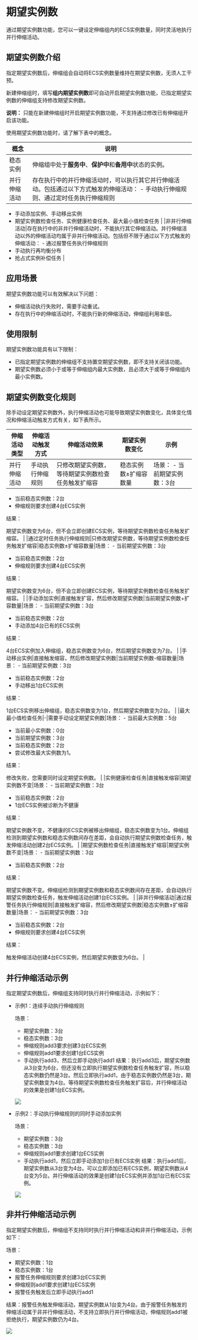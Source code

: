 # 期望实例数

通过期望实例数功能，您可以一键设定伸缩组内的ECS实例数量，同时灵活地执行并行伸缩活动。

## 期望实例数介绍

指定期望实例数后，伸缩组会自动将ECS实例数量维持在期望实例数，无须人工干预。

新建伸缩组时，填写**组内期望实例数**即可自动开启期望实例数功能，已指定期望实例数的伸缩组支持修改期望实例数。

**说明：** 只能在新建伸缩组时开启期望实例数功能，不支持通过修改已有伸缩组开启该功能。

使用期望实例数功能时，请了解下表中的概念。

|概念|说明|
|--|--|
|稳态实例|伸缩组中处于**服务中**、**保护中**和**备用中**状态的实例。|
|并行伸缩活动|存在执行中的并行伸缩活动时，可以执行其它并行伸缩活动。包括通过以下方式触发的伸缩活动： -   手动执行伸缩规则、通过定时任务执行伸缩规则
-   手动添加实例、手动移出实例
-   期望实例数检查任务、实例健康检查任务、最大最小值检查任务 |
|非并行伸缩活动|存在执行中的非并行伸缩活动时，不能执行其它伸缩活动。并行伸缩活动以外的伸缩活动均属于非并行伸缩活动。包括但不限于通过以下方式触发的伸缩活动： -   通过报警任务执行伸缩规则
-   手动执行再均衡分布
-   抢占式实例补偿任务 |

## 应用场景

期望实例数功能可以有效解决以下问题：

-   伸缩活动执行失败时，需要手动重试。
-   存在执行中的伸缩活动时，不能执行新的伸缩活动，伸缩组利用率低。

## 使用限制

期望实例数功能具有以下限制：

-   已指定期望实例数的伸缩组不支持置空期望实例数，即不支持关闭该功能。
-   期望实例数必须小于或等于伸缩组内最大实例数，且必须大于或等于伸缩组内最小实例数。

## 期望实例数变化规则

除手动设定期望实例数外，执行伸缩活动也可能导致期望实例数变化，具体变化情况和伸缩活动触发方式有关，如下表所示。

|伸缩活动类型|伸缩活动触发方式|伸缩活动效果|期望实例数变化|示例|
|------|--------|------|-------|--|
|并行伸缩活动|手动执行伸缩规则|只修改期望实例数，等待期望实例数检查任务触发扩缩容|稳态实例数±扩缩容数量|场景： -   当前期望实例数：3台
-   当前稳态实例数：2台
-   伸缩规则要求创建4台ECS实例

结果：

期望实例数变为6台，但不会立即创建ECS实例，等待期望实例数检查任务触发扩缩容。 |
|通过定时任务执行伸缩规则|只修改期望实例数，等待期望实例数检查任务触发扩缩容|稳态实例数±扩缩容数量|场景： -   当前期望实例数：3台
-   当前稳态实例数：2台
-   伸缩规则要求创建4台ECS实例

结果：

期望实例数变为6台，但不会立即创建ECS实例，等待期望实例数检查任务触发扩缩容。 |
|手动添加实例|直接触发扩容，然后修改期望实例数|当前期望实例数+扩容数量|场景： -   当前期望实例数：3台
-   当前稳态实例数：2台
-   手动添加4台已有的ECS实例

结果：

4台ECS实例加入伸缩组，稳态实例数变为6台，然后期望实例数变为7台。 |
|手动移出实例|直接触发缩容，然后修改期望实例数|当前期望实例数-缩容数量|场景： -   当前期望实例数：3台
-   当前稳态实例数：2台
-   手动移出1台ECS实例

结果：

1台ECS实例移出伸缩组，稳态实例数变为1台，然后期望实例数变为2台。 |
|最大最小值检查任务|-|需要手动设定期望实例数|场景： -   当前最大实例数：5台
-   当前最小实例数：0台
-   当前期望实例数：3台
-   当前稳态实例数：2台
-   尝试修改最大实例数为1。

结果：

修改失败，您需要同时设定期望实例数。 |
|实例健康检查任务|直接触发缩容|期望实例数不变|场景： -   当前期望实例数：3台
-   当前稳态实例数：2台
-   1台ECS实例被诊断为不健康

结果：

期望实例数不变，不健康的ECS实例被移出伸缩组，稳态实例数变为1台。伸缩组检测到期望实例数和稳态实例数间存在差距，会自动执行期望实例数检查任务，触发伸缩活动创建2台ECS实例。 |
|期望实例数检查任务|直接触发扩缩容|期望实例数不变|场景： -   当前期望实例数：3台
-   当前稳态实例数：2台

结果：

期望实例数不变。伸缩组检测到期望实例数和稳态实例数间存在差距，会自动执行期望实例数检查任务，触发伸缩活动创建1台ECS实例。 |
|非并行伸缩活动|通过报警任务执行伸缩规则|直接触发扩缩容，然后修改期望实例数|稳态实例数±扩缩容数量|场景： -   当前期望实例数：3台
-   当前稳态实例数：2台
-   伸缩规则要求创建4台ECS实例

结果：

触发伸缩活动创建4台ECS实例，然后期望实例数变为6台。 |

## 并行伸缩活动示例

指定期望实例数后，伸缩组支持同时执行并行伸缩活动，示例如下：

-   示例1：连续手动执行伸缩规则

    场景：

    -   期望实例数：3台
    -   稳态实例数：3台
    -   伸缩规则add3要求创建3台ECS实例
    -   伸缩规则add1要求创建1台ECS实例
    -   手动执行add3，然后立即手动执行add1
    结果：执行add3后，期望实例数从3台变为6台，但还没有立即执行期望实例数检查任务触发扩容，所以稳态实例数仍然是3台。然后立即执行add1，由于稳态实例数仍然是3台，期望实例数变为4台。等待期望实例数检查任务触发扩容后，并行伸缩活动的效果是创建1台ECS实例。

    ![](https://static-aliyun-doc.oss-cn-hangzhou.aliyuncs.com/assets/img/zh-CN/5368449951/p71377.png)

-   示例2：手动执行伸缩规则的同时手动添加实例

    场景：

    -   期望实例数：3台
    -   稳态实例数：3台
    -   伸缩规则add1要求创建1台ECS实例
    -   手动执行add1，然后立即手动添加1台已有ECS实例
    结果：执行add1后，期望实例数从3台变为4台。可以立即添加已有ECS实例，期望实例数从4台变为5台。并行伸缩活动的效果是创建1台ECS实例并添加1台已有ECS实例。

    ![](https://static-aliyun-doc.oss-cn-hangzhou.aliyuncs.com/assets/img/zh-CN/5368449951/p71381.png)


## 非并行伸缩活动示例

指定期望实例数后，伸缩组不支持同时执行并行伸缩活动和非并行伸缩活动，示例如下：

场景：

-   期望实例数：1台
-   稳态实例数：1台
-   报警任务伸缩规则要求创建3台ECS实例
-   伸缩规则add1要求创建1台ECS实例
-   报警任务触发后立即手动执行add1

结果：报警任务触发伸缩活动，期望实例数从1台变为4台。由于报警任务触发的伸缩活动属于非并行伸缩活动，不支持立即执行并行伸缩活动，伸缩规则add1被拒绝执行，期望实例数仍为4台。

![](https://static-aliyun-doc.oss-cn-hangzhou.aliyuncs.com/assets/img/zh-CN/6368449951/p71392.png)

